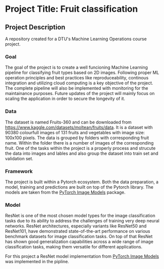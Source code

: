 # Project Title: Fruit classification

## Project Description

A repository created for a DTU's Machine Learning Operations course project.

### Goal

The goal of the project is to create a well funcioning Machine Learning pipeline for classifying fruit types based on 2D images. Following proper ML operation principles and best practices like reproduceability, continous integration and utilizing cloud computing is a key objective of the project. The complete pipeline will also be implemented with monitoring for the maintainance purposes. Future updates of the project will mainly focus on scaling the application in order to secure the longevity of it.

### Data

The dataset is named Fruits-360 and can be downloaded from https://www.kaggle.com/datasets/moltean/fruits/data. It is a dataset with 90380 colourfull images of 131 fruits and vegetables with image size: 100x100 pixels. The data is grouped by folders with corresponding fruit name. Within the folder there is a number of images of the corresponding fruit. One of the tasks within the project is a properly process and strucute the data into images and lables and also group the dataset into train set and validation set.

### Framework

The project is built within a Pytorch ecosystem. Both the data preparation, a model, training and predictions are built on top of the Pytorch library. The models are taken from the [PyTorch Image Models](https://github.com/huggingface/pytorch-image-models) package.

### Model

ResNet is one of the most chosen model types for the image classification tasks due to its ability to address the challenges of training very deep neural networks. ResNet architectures, especially variants like ResNet50 and ResNet101, have demonstrated state-of-the-art performance on various benchmark datasets for image classification tasks. On top of that ResNet has shown good generalization capabilities across a wide range of image classification tasks, making them versatile for different applications.

For this project a ResNet model implementation from [PyTorch Image Models](https://github.com/huggingface/pytorch-image-models) was implemented in the pipline.
